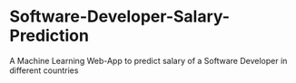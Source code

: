 # Software-Developer-Salary-Prediction
A Machine Learning Web-App to predict salary of a Software Developer in different countries
